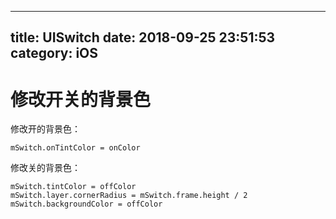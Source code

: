 
---
title: UISwitch
date: 2018-09-25 23:51:53
category: iOS
---

    
# 修改开关的背景色

修改开的背景色：

```
mSwitch.onTintColor = onColor
```

修改关的背景色：

```
mSwitch.tintColor = offColor
mSwitch.layer.cornerRadius = mSwitch.frame.height / 2
mSwitch.backgroundColor = offColor
```